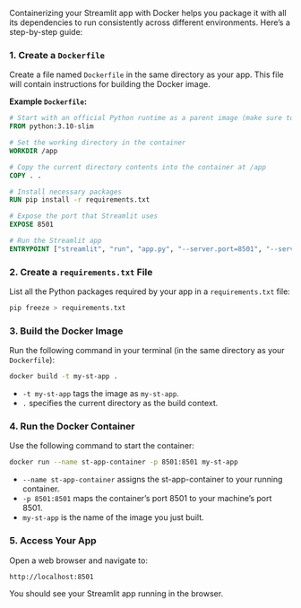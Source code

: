 Containerizing your Streamlit app with Docker helps you package it with all its dependencies to run consistently across different environments. Here’s a step-by-step guide:

### 1. Create a `Dockerfile`

Create a file named `Dockerfile` in the same directory as your app. This file will contain instructions for building the Docker image.

**Example `Dockerfile`:**
```Dockerfile
# Start with an official Python runtime as a parent image (make sure to use the same version as during development)
FROM python:3.10-slim

# Set the working directory in the container
WORKDIR /app

# Copy the current directory contents into the container at /app
COPY . .

# Install necessary packages
RUN pip install -r requirements.txt

# Expose the port that Streamlit uses
EXPOSE 8501

# Run the Streamlit app
ENTRYPOINT ["streamlit", "run", "app.py", "--server.port=8501", "--server.address=0.0.0.0"]
```

### 2. Create a `requirements.txt` File

List all the Python packages required by your app in a `requirements.txt` file:

```bash
pip freeze > requirements.txt
```

### 3. Build the Docker Image

Run the following command in your terminal (in the same directory as your `Dockerfile`):

```bash
docker build -t my-st-app .
```

- `-t my-st-app` tags the image as `my-st-app`.
- `.` specifies the current directory as the build context.

### 4. Run the Docker Container

Use the following command to start the container:

```bash
docker run --name st-app-container -p 8501:8501 my-st-app
```
- `--name st-app-container` assigns the st-app-container to your running container.
- `-p 8501:8501` maps the container’s port 8501 to your machine’s port 8501.
- `my-st-app` is the name of the image you just built.

### 5. Access Your App

Open a web browser and navigate to:

```
http://localhost:8501
```

You should see your Streamlit app running in the browser.